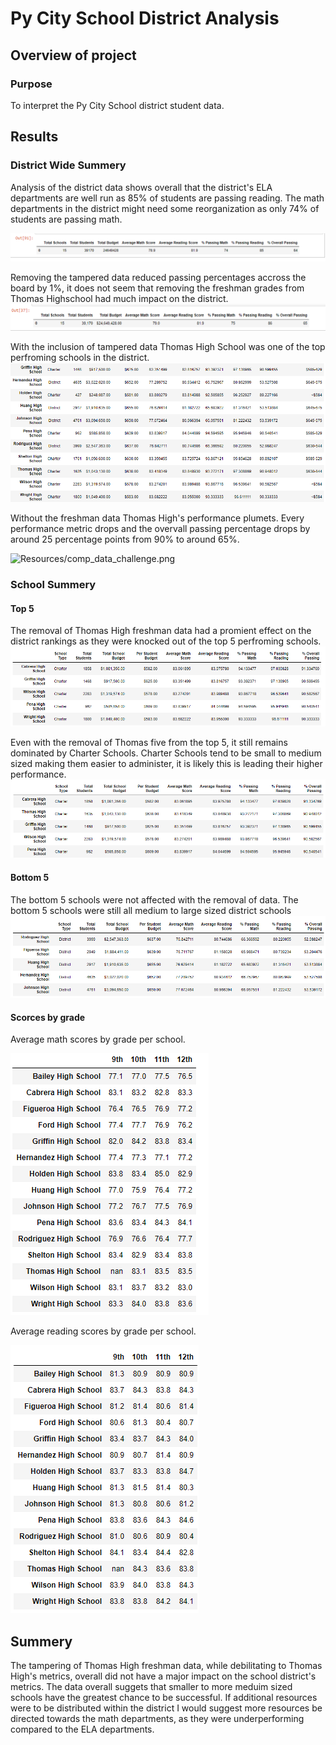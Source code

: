 # Py City School District Analysis

## Overview of project

### Purpose
To interpret the Py City School district student data.

## Results

### District Wide Summery 
Analysis of the district data shows overall that the district's ELA departments are well run as 85% of students are passing reading. The math departments in the district might need some reorganization as only 74% of students are passing math.

![Resources/district_summery_challenge.png](Resources/district_summery_challenge.png)

Removing the tampered data reduced passing percentages accross the board by 1%, it does not seem that removing the freshman grades from Thomas Highschool had much impact on the district.
![Resources/district_summery_module.png](Resources/district_summery_module.png)

With the inclusion of tampered data Thomas High School was one of the top perfroming schools in the district.
![Resources/comp_data_module.png](Resources/comp_data_module.png)

Without the freshman data Thomas High's performance plumets. Every performance metric drops and the overvall passing percentage drops by around 25 percentage points from 90% to around 65%. 

![Resources/comp_data_challenge.png](Resources/comp_data_challenge.png)

### School Summery
#### Top 5
The removal of Thomas High freshman data had a promient effect on the district rankings as they were knocked out of the top 5 perfroming schools.
![Resources/top_5_challenge.png](Resources/top_5_challenge.png)

Even with the removal of Thomas five from the top 5, it still remains dominated by Charter Schools. Charter Schools tend to be small to medium sized making them easier to administer, it is likely this is leading their higher performance.
![Resources/top_5_module.png](Resources/top_5_module.png)

#### Bottom 5
The bottom 5 schools were not affected with the removal of data. The bottom 5 schools were still all medium to large sized district schools
![Resources/bottom_5_module.png](Resources/bottom_5_module.png)

#### Scorces by grade

Average math scores by grade per school.

![Resources/ave_math_challenge.png](Resources/ave_math_challenge.png)


Average reading scores by grade per school.


![Resources/ave_reading_challenge.png](Resources/ave_reading_challenge.png)

## Summery
The tampering of Thomas High freshman data, while debilitating to Thomas High's metrics, overall did not have a major impact on the school district's metrics. The data overall suggets that smaller to more meduim sized schools have the greatest chance to be successful. If additional resources were to be distributed within the district I would suggest more resources be directed towards the math departments, as they were underperforming compared to the ELA departments.
